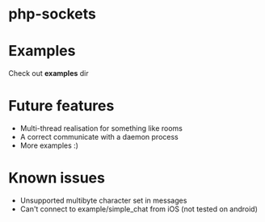 # php-sockets

# Examples
Check out <b>examples</b> dir

# Future features
<ul>
<li>Multi-thread realisation for something like rooms</li>
<li>A correct communicate with a daemon process</li>
<li>More examples :)</li>
</ul>

# Known issues
<ul>
<li>Unsupported multibyte character set in messages</li>
<li>Can't connect to example/simple_chat from iOS (not tested on android)</li>
</ul>
